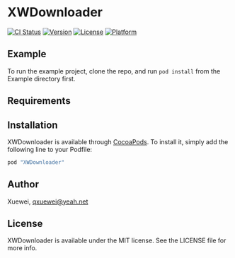# XWDownloader

[![CI Status](http://img.shields.io/travis/Xuewei/XWDownloader.svg?style=flat)](https://travis-ci.org/Xuewei/XWDownloader)
[![Version](https://img.shields.io/cocoapods/v/XWDownloader.svg?style=flat)](http://cocoapods.org/pods/XWDownloader)
[![License](https://img.shields.io/cocoapods/l/XWDownloader.svg?style=flat)](http://cocoapods.org/pods/XWDownloader)
[![Platform](https://img.shields.io/cocoapods/p/XWDownloader.svg?style=flat)](http://cocoapods.org/pods/XWDownloader)

## Example

To run the example project, clone the repo, and run `pod install` from the Example directory first.

## Requirements

## Installation

XWDownloader is available through [CocoaPods](http://cocoapods.org). To install
it, simply add the following line to your Podfile:

```ruby
pod "XWDownloader"
```

## Author

Xuewei, qxuewei@yeah.net

## License

XWDownloader is available under the MIT license. See the LICENSE file for more info.
